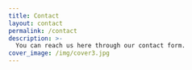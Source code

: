 ```yaml
---
title: Contact
layout: contact
permalink: /contact
description: >-
  You can reach us here through our contact form.
cover_image: /img/cover3.jpg
---
```


